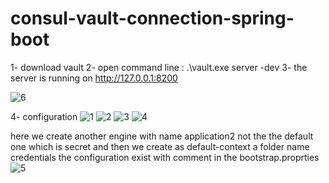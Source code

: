 # consul-vault-connection-spring-boot

1- download vault 
2- open command line : 
.\vault.exe server -dev
3- the server is running on http://127.0.0.1:8200

![6](https://user-images.githubusercontent.com/36199753/115152659-d629b580-a069-11eb-8d16-5ffc742dce22.PNG)

4- configuration
![1](https://user-images.githubusercontent.com/36199753/115152666-de81f080-a069-11eb-81ee-3d7d1e9c4921.PNG)
![2](https://user-images.githubusercontent.com/36199753/115152668-df1a8700-a069-11eb-8f8b-97e2c20310cc.PNG)
![3](https://user-images.githubusercontent.com/36199753/115152669-dfb31d80-a069-11eb-8164-92dbfeebb4e1.PNG)
![4](https://user-images.githubusercontent.com/36199753/115152670-dfb31d80-a069-11eb-84a8-81d3d961b5a6.PNG)

here we create another engine with name application2 not the the default one which is secret and then we create as default-context a folder name credentials
the configuration exist with comment in the bootstrap.proprties
![5](https://user-images.githubusercontent.com/36199753/115152671-e04bb400-a069-11eb-92ed-a41667e4de36.PNG)


